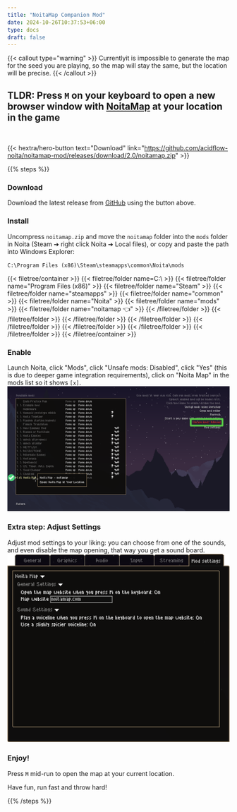 ```yaml
---
title: "NoitaMap Companion Mod"
date: 2024-10-26T10:37:53+06:00
type: docs
draft: false
---
```


{{< callout type="warning" >}}
  Currentlyit is impossible to generate the map for the seed you are playing, so the map will stay the same, but the location will be precise.
{{< /callout >}}

## TLDR: Press `M` on your keyboard to open a new browser window with [NoitaMap](https://noitamap.com/) at your location in the game

<br>

{{< hextra/hero-button text="Download" link="https://github.com/acidflow-noita/noitamap-mod/releases/download/2.0/noitamap.zip" >}}

{{% steps %}}

### Download

Download the latest release from [GitHub](https://github.com/acidflow-noita/noitamap-mod) using the button above.

### Install

Uncompress `noitamap.zip` and move the `noitamap` folder into the `mods` folder in Noita (Steam ➔ right click Noita ➔ Local files), or copy and paste the path into Windows Explorer:
```plaintext {filename="Noita Mods Location"}
C:\Program Files (x86)\Steam\steamapps\common\Noita\mods
```

{{< filetree/container >}}
{{< filetree/folder name=C:\ >}}
{{< filetree/folder name="Program Files (x86)" >}}
{{< filetree/folder name="Steam" >}}
{{< filetree/folder name="steamapps" >}}
{{< filetree/folder name="common" >}}
{{< filetree/folder name="Noita" >}}
{{< filetree/folder name="mods" >}}
{{< filetree/folder name="noitamap 👈" >}}
{{< /filetree/folder >}}
{{< /filetree/folder >}}
{{< /filetree/folder >}}
{{< /filetree/folder >}}
{{< /filetree/folder >}}
{{< /filetree/folder >}}
{{< /filetree/folder >}}
{{< /filetree/folder >}}
{{< /filetree/container >}}

### Enable

Launch Noita, click "Mods", click "Unsafe mods: Disabled", click "Yes" (this is due to deeper game integration requirements), click on "Noita Map" in the mods list so it shows `[x]`.
![NoitaMap Mod Enabled](images/noitamap_mod_enabled.png)

### Extra step: Adjust Settings

Adjust mod settings to your liking: you can choose from one of the sounds, and even disable the map opening, that way you get a sound board.
![NoitaMap Mod Settings](images/noitamap_mod_settings.png)

### Enjoy!

Press `M` mid-run to open the map at your current location.

Have fun, run fast and throw hard!

{{% /steps %}}
